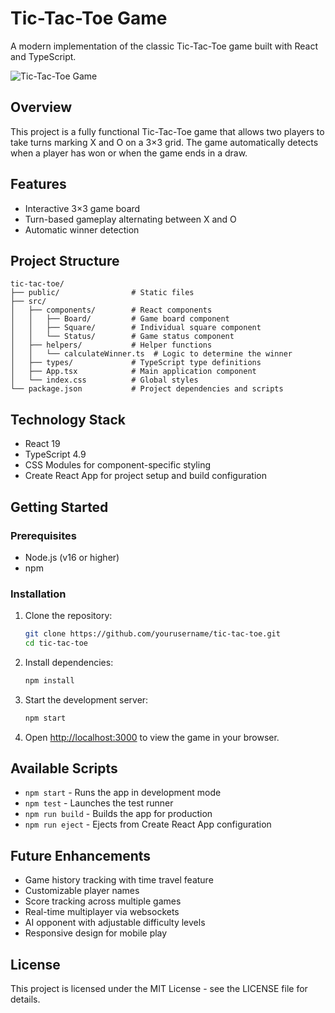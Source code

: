 # Tic-Tac-Toe Game

A modern implementation of the classic Tic-Tac-Toe game built with React and TypeScript.

![Tic-Tac-Toe Game](https://via.placeholder.com/600x300?text=Tic-Tac-Toe+Game)

## Overview

This project is a fully functional Tic-Tac-Toe game that allows two players to take turns marking X and O on a 3×3 grid. The game automatically detects when a player has won or when the game ends in a draw.

## Features

- Interactive 3×3 game board
- Turn-based gameplay alternating between X and O
- Automatic winner detection

## Project Structure

```
tic-tac-toe/
├── public/                # Static files
├── src/
│   ├── components/        # React components
│   │   ├── Board/         # Game board component
│   │   ├── Square/        # Individual square component
│   │   └── Status/        # Game status component
│   ├── helpers/           # Helper functions
│   │   └── calculateWinner.ts  # Logic to determine the winner
│   ├── types/             # TypeScript type definitions
│   ├── App.tsx            # Main application component
│   └── index.css          # Global styles
└── package.json           # Project dependencies and scripts
```

## Technology Stack

- React 19
- TypeScript 4.9
- CSS Modules for component-specific styling
- Create React App for project setup and build configuration

## Getting Started

### Prerequisites

- Node.js (v16 or higher)
- npm

### Installation

1. Clone the repository:

   ```bash
   git clone https://github.com/yourusername/tic-tac-toe.git
   cd tic-tac-toe
   ```

2. Install dependencies:

   ```bash
   npm install
   ```

3. Start the development server:

   ```bash
   npm start
   ```

4. Open [http://localhost:3000](http://localhost:3000) to view the game in your browser.

## Available Scripts

- `npm start` - Runs the app in development mode
- `npm test` - Launches the test runner
- `npm run build` - Builds the app for production
- `npm run eject` - Ejects from Create React App configuration

## Future Enhancements

- Game history tracking with time travel feature
- Customizable player names
- Score tracking across multiple games
- Real-time multiplayer via websockets
- AI opponent with adjustable difficulty levels
- Responsive design for mobile play

## License

This project is licensed under the MIT License - see the LICENSE file for details.
